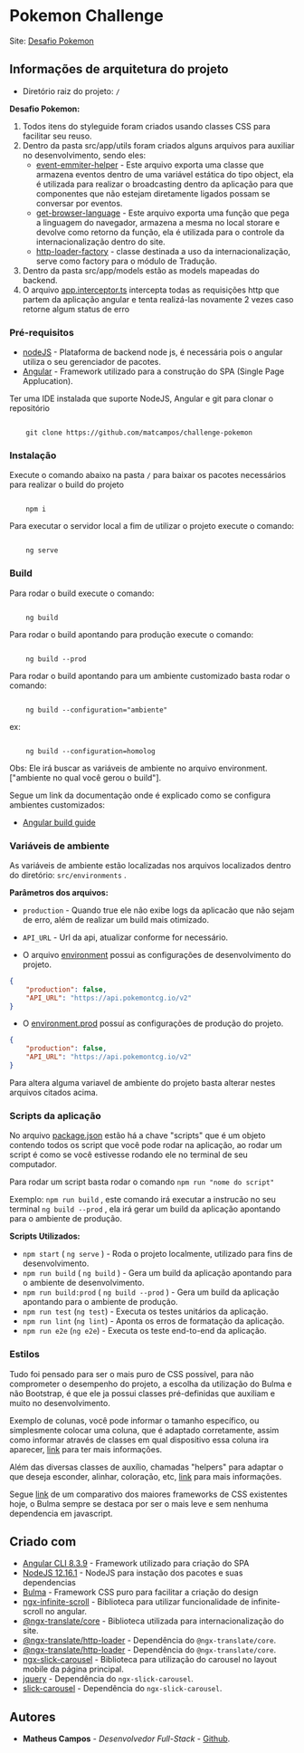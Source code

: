 # Pokemon Challenge

Site: [Desafio Pokemon](http://challenge-pokemon.s3-website-us-east-1.amazonaws.com) 

## Informações de arquitetura do projeto

* Diretório raiz do projeto: `/`

  
**Desafio Pokemon:**  

1. Todos itens do styleguide foram criados usando classes CSS para facilitar seu reuso.  
2. Dentro da pasta src/app/utils foram criados alguns arquivos para auxiliar no desenvolvimento, sendo eles:  
    - [event-emmiter-helper](src/app/utils/event-emmiter-helper.ts) - Este arquivo exporta uma classe que armazena eventos dentro de uma variável estática do tipo object, ela é utilizada para realizar o broadcasting dentro da aplicação para que componentes que não estejam diretamente ligados possam se conversar por eventos.
    - [get-browser-language](src/app/utils/get-browser-language.ts) - Este arquivo exporta uma função que pega a linguagem do navegador, armazena a mesma no local storare e devolve como retorno da função, ela é utilizada para o controle da internacionalização dentro do site.
    - [http-loader-factory](rc/app/utils/http-loader-factory.ts) - classe destinada a uso da internacionalização, serve como factory para o módulo de Tradução.
3. Dentro da pasta src/app/models estão as models mapeadas do backend.
8. O arquivo [app.interceptor.ts](src/app/app.interceptor.ts) intercepta todas as requisições http que partem da aplicação angular e tenta realizá-las novamente 2 vezes caso retorne algum status de erro

### Pré-requisitos

* [nodeJS](https://nodejs.org/en/download/) - Plataforma de backend node js, é necessária pois o angular utiliza o seu gerenciador de pacotes.
* [Angular](https://angular.io/) - Framework utilizado para a construção do SPA (Single Page Applucation).

Ter uma IDE instalada que suporte NodeJS, Angular e git para clonar o repositório

``` 

    git clone https://github.com/matcampos/challenge-pokemon
```

### Instalação

 Execute o comando abaixo na pasta `/` para baixar os pacotes necessários para realizar o build do projeto

``` 

    npm i
```

Para executar o servidor local a fim de utilizar o projeto execute o comando:

``` 

    ng serve
```

### Build

Para rodar o build execute o comando:

``` 

    ng build
```

Para rodar o build apontando para produção execute o comando:

    

``` 

    ng build --prod
```

Para rodar o build apontando para um ambiente customizado basta rodar o comando:

``` 

    ng build --configuration="ambiente"
```

ex:

``` 

    ng build --configuration=homolog
```

Obs: Ele irá buscar as variáveis de ambiente no arquivo environment.["ambiente no qual você gerou o build"].

Segue um link da documentação onde é explicado como se configura ambientes customizados:

* [Angular build guide](https://angular.io/guide/build)

### Variáveis de ambiente

As variáveis de ambiente estão localizadas nos arquivos localizados dentro do diretório: `src/environments` .

**Parâmetros dos arquivos:**

* `production` - Quando true ele não exibe logs da aplicacão que não sejam de erro, além de realizar um build mais otimizado.
* `API_URL` - Url da api, atualizar conforme for necessário.

* O arquivo [environment](src/environments/environment.ts) possui as configurações de desenvolvimento do projeto.

``` json
{
    "production": false,
    "API_URL": "https://api.pokemontcg.io/v2"
}
```

* O [environment.prod](src/environments/environment.prod.ts) possuí as configurações de produção do projeto.

``` json
{
    "production": false,
    "API_URL": "https://api.pokemontcg.io/v2"
}
```

Para altera alguma variavel de ambiente do projeto basta alterar nestes arquivos citados acima.

### Scripts da aplicação

No arquivo [package.json](package.json) estão há a chave "scripts" que é um objeto contendo todos os script que você pode rodar na aplicação, ao rodar um script é como se você estivesse rodando ele no terminal de seu computador.

Para rodar um script basta rodar o comando `npm run "nome do script"`

Exemplo: `npm run build` , este comando irá executar a instrucão no seu terminal `ng build --prod` , ela irá gerar um build da aplicação apontando para o ambiente de produção.

**Scripts Utilizados:**

* `npm start` ( `ng serve` ) - Roda o projeto localmente, utilizado para fins de desenvolvimento.
* `npm run build` ( `ng build` ) - Gera um build da aplicação apontando para o ambiente de desenvolvimento.
* `npm run build:prod` ( `ng build --prod` ) - Gera um build da aplicação apontando para o ambiente de produção.
* `npm run test` (`ng test`) - Executa os testes unitários da aplicação.
* `npm run lint` (`ng lint`) - Aponta os erros de formatação da aplicação.
* `npm run e2e` (`ng e2e`) - Executa os teste end-to-end da aplicação.

### Estilos

Tudo foi pensado para ser o mais puro de CSS possível, para não comprometer o desempenho do projeto, a escolha da utilização do Bulma e não Bootstrap, é que ele ja possui classes pré-definidas que auxiliam e muito no desenvolvimento.

Exemplo de colunas, você pode informar o tamanho específico, ou simplesmente colocar uma coluna, que é adaptado corretamente, assim como informar através de classes em qual dispositivo essa coluna ira aparecer, [link](https://bulma.io/documentation/columns/basics/) para ter mais informações.

Além das diversas classes de auxílio, chamadas "helpers" para adaptar o que deseja esconder, alinhar, coloração, etc, [link](https://bulma.io/documentation/modifiers/syntax/) para mais informações.

Segue [link](https://www.codeinwp.com/blog/bootstrap-vs-foundation-vs-bulma-vs-semantic-vs-uikit/) de um comparativo dos maiores frameworks de CSS existentes hoje, o Bulma sempre se destaca por ser o mais leve e sem nenhuma dependencia em javascript.

## Criado com

* [Angular CLI 8.3.9](https://www.npmjs.com/package/@angular/cli/v/8.3.9) - Framework utilizado para criação do SPA
* [NodeJS 12.16.1](https://nodejs.org/en/) - NodeJS para instação dos pacotes e suas dependencias
* [Bulma](https://bulma.io) - Framework CSS puro para facilitar a criação do design
* [ngx-infinite-scroll](https://www.npmjs.com/package/ngx-infinite-scroll) - Biblioteca para utilizar funcionalidade de infinite-scroll no angular.
* [@ngx-translate/core](https://www.npmjs.com/package/@ngx-translate/core) - Biblioteca utilizada para internacionalização do site.
* [@ngx-translate/http-loader](https://www.npmjs.com/package/@ngx-translate/http-loader) - Dependência do `@ngx-translate/core`.
* [@ngx-translate/http-loader](https://www.npmjs.com/package/@ngx-translate/http-loader) - Dependência do `@ngx-translate/core`.
* [ngx-slick-carousel](https://www.npmjs.com/package/ngx-slick-carousel) - Biblioteca para utilização do carousel no layout mobile da página principal.
* [jquery](https://www.npmjs.com/package/jquery) - Dependência do `ngx-slick-carousel`.
* [slick-carousel](https://www.npmjs.com/package/slick-carousel) - Dependência do `ngx-slick-carousel`.

## Autores

* **Matheus Campos** - *Desenvolvedor Full-Stack* - [Github](https://github.com/matcampos).

